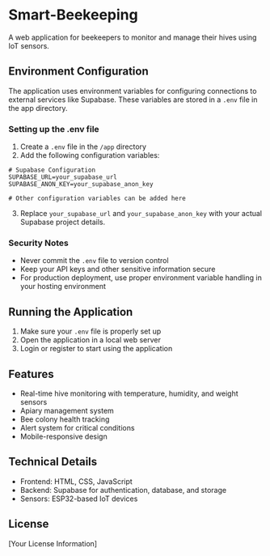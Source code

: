 # Smart-Beekeeping

A web application for beekeepers to monitor and manage their hives using IoT sensors.

## Environment Configuration

The application uses environment variables for configuring connections to external services like Supabase. These variables are stored in a `.env` file in the app directory.

### Setting up the .env file

1. Create a `.env` file in the `/app` directory 
2. Add the following configuration variables:

```
# Supabase Configuration
SUPABASE_URL=your_supabase_url
SUPABASE_ANON_KEY=your_supabase_anon_key

# Other configuration variables can be added here
```

3. Replace `your_supabase_url` and `your_supabase_anon_key` with your actual Supabase project details.

### Security Notes

- Never commit the `.env` file to version control
- Keep your API keys and other sensitive information secure
- For production deployment, use proper environment variable handling in your hosting environment

## Running the Application

1. Make sure your `.env` file is properly set up
2. Open the application in a local web server
3. Login or register to start using the application

## Features

- Real-time hive monitoring with temperature, humidity, and weight sensors
- Apiary management system
- Bee colony health tracking
- Alert system for critical conditions
- Mobile-responsive design

## Technical Details

- Frontend: HTML, CSS, JavaScript
- Backend: Supabase for authentication, database, and storage
- Sensors: ESP32-based IoT devices

## License

[Your License Information] 